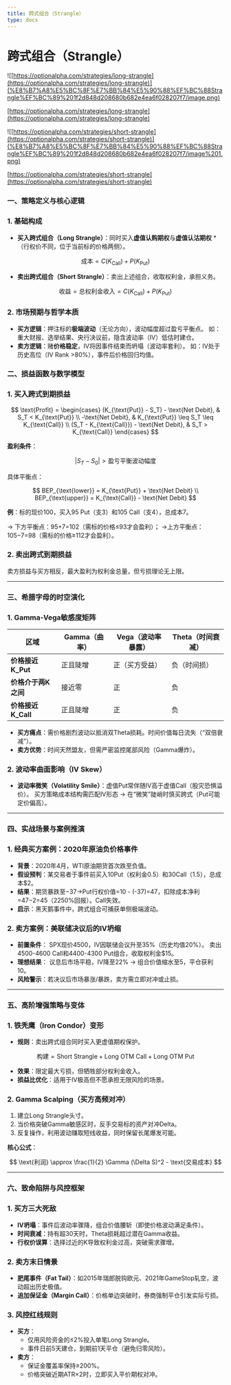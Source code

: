 ```yaml
---
title: 跨式组合（Strangle）
type: docs
---
```

# 跨式组合（Strangle）

![[https://optionalpha.com/strategies/long-strangle](https://optionalpha.com/strategies/long-strangle)](%E8%B7%A8%E5%BC%8F%E7%BB%84%E5%90%88%EF%BC%88Strangle%EF%BC%89%201f2d848d208680b682e4ea6f028207f7/image.png)

[https://optionalpha.com/strategies/long-strangle](https://optionalpha.com/strategies/long-strangle)

![[https://optionalpha.com/strategies/short-strangle](https://optionalpha.com/strategies/short-strangle)](%E8%B7%A8%E5%BC%8F%E7%BB%84%E5%90%88%EF%BC%88Strangle%EF%BC%89%201f2d848d208680b682e4ea6f028207f7/image%201.png)

[https://optionalpha.com/strategies/short-strangle](https://optionalpha.com/strategies/short-strangle)

### **一、策略定义与核心逻辑**

### 1. **基础构成**

- **买入跨式组合（Long Strangle）**：同时买入**虚值认购期权**与**虚值认沽期权** *（行权价不同，位于当前标的价格两侧）。

$$
  \text{成本} = C(K_{\text{Call}}) + P(K_{\text{Put}})
$$

- **卖出跨式组合（Short Strangle）**：卖出上述组合，收取权利金，承担义务。

$$
  \text{收益} = \text{总权利金收入} = C(K_{\text{Call}}) + P(K_{\text{Put}})
$$

### 2. **市场预期与哲学本质**

- **买方逻辑**：押注标的**极端波动**（无论方向），波动幅度超过盈亏平衡点。
如：重大财报、选举结果、央行决议前，隐含波动率（IV）低估时建仓。
- **卖方逻辑**：赌**价格稳定**，IV将因事件结束而坍塌（波动率套利）。
如：IV处于历史高位（IV Rank >80%），事件后价格回归均值。

### **二、损益函数与数学模型**

### 1. **买入跨式到期损益**

$$
\text{Profit} = 
\begin{cases} 
(K_{\text{Put}} - S_T) - \text{Net Debit}, & S_T < K_{\text{Put}} \\ 
-\text{Net Debit}, & K_{\text{Put}} \leq S_T \leq K_{\text{Call}} \\ 
(S_T - K_{\text{Call}}) - \text{Net Debit}, & S_T > K_{\text{Call}} 
\end{cases}
$$

**盈利条件**：

$$
 |S_T - S_0| > \text{盈亏平衡波动幅度}
$$

具体平衡点：

$$
BEP_{\text{lower}} = K_{\text{Put}} + \text{Net Debit} \\ 
BEP_{\text{upper}} = K_{\text{Call}} - \text{Net Debit}
$$

**例**：标的现价100，买入95 Put（支3）和105 Call（支4），总成本7。

→ 下方平衡点：95+7=102（需标的价格≤93才会盈利）；
→上方平衡点：105−7=98（需标的价格≥112才会盈利）。

### 2. **卖出跨式到期损益**

卖方损益与买方相反，最大盈利为权利金总量，但亏损理论无上限。

---

### **三、希腊字母的时空演化**

### 1. **Gamma-Vega敏感度矩阵**

| 区域 | Gamma（曲率） | Vega（波动率暴露） | Theta（时间衰减） |
| --- | --- | --- | --- |
| **价格接近K_Put** | 正且陡增 | 正（买方受益） | 负（时间损） |
| **价格介于两K之间** | 接近零 | 正 | 负 |
| **价格接近K_Call** | 正且陡增 | 正 | 负 |
- **买方痛点**：需价格剧烈波动以抵消双Theta损耗。时间价值每日流失（“双倍衰减”）。
- **卖方优势**：时间天然盟友，但需严密监控尾部风险（Gamma爆炸）。

### 2. **波动率曲面影响（IV Skew）**

- **波动率微笑（Volatility Smile）**：虚值Put常伴随IV高于虚值Call（股灾恐惧溢价）。
买方策略成本结构需匹配IV形态 → 在“微笑”陡峭时慎买跨式（Put可能定价偏高）。

---

### **四、实战场景与案例推演**

### 1. **经典买方案例：2020年原油负价格事件**

- **背景**：2020年4月，WTI原油期货首次跌至负值。
- **假设预判**：某交易者于事件前买入10Put（权利金0.5）和30Call（1.5），总成本$2。
- **结果**：期货暴跌至−37→Put行权价值=10 - (-37)=47，扣除成本净利=47−2=45（2250%回报）。Call失效。
- **启示**：黑天鹅事件中，跨式组合可捕获单侧极端波动。

### 2. **卖方案例：美联储决议后的IV坍缩**

- **前置条件**：
SPX现价4500，IV因联储会议升至35%（历史均值20%）。
卖出4500-4600 Call和4400-4300 Put组合，收取权利金$15。
- **理想结果**：
议息后市场平稳，IV降至22% → 组合价值缩水至5，平仓获利10。
- **风险警示**：若决议后市场暴涨/暴跌，卖方需立即对冲或止损。

---

### **五、高阶增强策略与变体**

### 1. **铁秃鹰（Iron Condor）变形**

- **规则**：卖出跨式组合同时买入更虚值期权保护。

$$
\text{构建} = \text{Short Strangle} + \text{Long OTM Call} + \text{Long OTM Put}
$$

- **效果**：限定最大亏损，但牺牲部分权利金收入。
- **损益比优化**：适用于IV极高但不愿承担无限风险的场景。

### 2. **Gamma Scalping（买方高频对冲）**

1. 建立Long Strangle头寸。
2. 当价格突破Gamma敏感区时，反手交易标的资产对冲Delta。
3. 反复操作，利用波动赚取短线收益，同时保留长尾爆发可能。

**核心公式**：

$$
\text{利润} \approx \frac{1}{2} \Gamma (\Delta S)^2 - \text{交易成本}
$$

---

### **六、致命陷阱与风控框架**

### 1. **买方三大死敌**

- **IV坍塌**：事件后波动率骤降，组合价值腰斩（即使价格波动满足条件）。
- **时间衰减**：持有超30天时，Theta损耗超过潜在Gamma收益。
- **行权价误算**：选择过近的K导致权利金过高，突破需求骤增。

### 2. **卖方末日情景**

- **肥尾事件（Fat Tail）**：如2015年瑞郎脱钩欧元、2021年GameStop轧空，波动超出历史极值。
- **追加保证金（Margin Call）**：价格单边突破时，券商强制平仓引发实际亏损。

### 3. **风控红线规则**

- **买方**：
    - 仅用风险资金的≤2%投入单笔Long Strangle。
    - 事件日前5天建仓，到期前1天平仓（避免归零风险）。
- **卖方**：
    - 保证金覆盖率保持≥200%。
    - 价格突破近期ATR×2时，立即买入平价期权对冲。